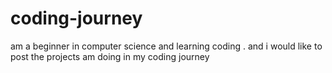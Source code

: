# coding-journey
am a beginner in computer science and learning coding . and i would like to post the projects am doing in my coding journey
